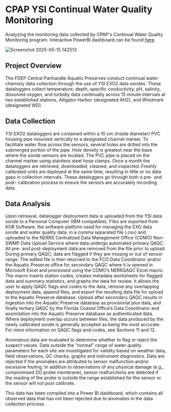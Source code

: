 # CPAP YSI Continual Water Quality Monitoring
Analyzing the monitoring data collected by CPAP's Continual Water Quality Monitoring program. Interactive PowerBI dashboard can be found [here](https://app.powerbi.com/view?r=eyJrIjoiZGUzNTIyZGMtNjhjMy00NWVmLWJmMGItMmQ3ZWZjZTkxMjY5IiwidCI6ImI2MjAxOTYwLTQ1YmEtNGI3OC1iMDgwLWYxYzQzM2ZmNmUzNiIsImMiOjZ9). 

![Screenshot 2025-05-15 142513](https://github.com/user-attachments/assets/5fca3972-e1d4-413a-855c-37eb14de9bfd)

## Project Overview
The FDEP Central Panhandle Aquatic Preserves conduct continual water chemisty data collection through the use of YSI EXO2 data sondes. These dataloggers collect temperature, depth, specific conductivity, pH, salinity, dissolved oxygen, and turbidiy data continually across 15 minute intervals at two established stations, Alligator Harbor (designated AH2), and Windmark (designated WD).
## Data Collection
YSI EXO2 dataloggers are contained within a 10 cm (inside diameter) PVC housing pipe mounted vertically to a designated channel marker. To facilitate water flow across the sensors, several holes are drilled into the submerged portion of the pipe. Hole density is greatest near the base where the sonde sensors are located. The PVC pipe is placed on the channel marker using stainless steel hose clamps. Once a month the dataloggers are retrieved, downloaded, cleaned, and inspected. Freshly calibrated units are deployed at the same time, resulting in little or no data gaps in collection intervals. These dataloggers go through both a pre- and post- calibration process to ensure the sersors are accurately recording data. 
## Data Analysis
Upon retreaval, datalogger deployment data is uploaded from the YSI data sonde to a Personal Computer (IBM compatible).  Files are exported from KOR Software, the software platform used for managing the EXO data sonde and water quality data, in a comma separated file (.csv) and uploaded to the NERRS Centralized Data Management Office (CDMO) Non-SWMP Data Upload Service where data undergo automated primary QAQC. All pre- and post-deployment data are removed from the file prior to upload.  During primary QAQC, data are flagged if they are missing or out of sensor range.  The edited file is then returned to the FCO Data Coordinator and/or the Aquatic Preserve office for secondary QAQC where it is opened in Microsoft Excel and processed using the CDMO’s NERRQAQC Excel macro.  The macro inserts station codes, creates metadata worksheets for flagged data and summary statistics, and graphs the data for review.  It allows the user to apply QAQC flags and codes to the data, remove any overlapping deployment data, append files, and export the resulting data file for upload to the Aquatic Preserve database.  Upload after secondary QAQC results in ingestion into the Aquatic Preserve database as provisional plus data, and finally tertiary QAQC by the Florida Coastal Office’s Data Coordinator and assimilation into the Aquatic Preserve database as authenticated data.  Where deployment overlap occurs between files, the data produced by the newly calibrated sonde is generally accepted as being the most accurate.  For more information on QAQC flags and codes, see Sections 11 and 12.

Anomalous data are evaluated to determine whether to flag or reject the suspect values. Data outside the "normal" range of water quality parameters for each site are investigated for validity based on weather data, field observations, QC checks, graphs and instrument diagnostics. Data are rejected if the anomalies are attributed to sensor malfunction and/or excessive fouling. In addition to observations of any physical damage (e.g., compromised DO probe membrane), sensor malfunctions are detected if the reading of the probe is outside the range established for the sensor or the sensor will not post calibrate.

This data has been compiled into a Power BI dashboard, which contains all observed data that has not been rejected due to anomalies in the data collection process. 
